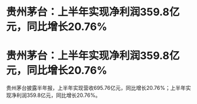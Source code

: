 # 贵州茅台：上半年实现净利润359.8亿元，同比增长20.76%

# 贵州茅台：上半年实现净利润359.8亿元，同比增长20.76%

贵州茅台披露半年报，上半年实现营收695.76亿元，同比增长20.76%；上半年实现净利润359.8亿元，同比增长20.76%。

